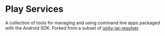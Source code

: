 # Play Services

A collection of tools for managing and using command line apps packaged with the Android SDK.
Forked from a subset of [unity-jar-resolver](https://github.com/googlesamples/unity-jar-resolver).
